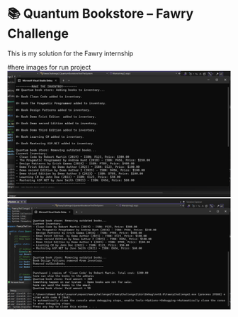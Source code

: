 # 📚 Quantum Bookstore – Fawry Challenge

This is my solution for the Fawry internship

#here images for run project
![Checkout Summary](https://github.com/a7medbelal/FawryChanllange_2/blob/d4664651300866d05989deb63cad32447e5a478a/FawryChallenge2/Images/Screenshot%202025-07-08%20224150.png)
![Checkout Summary](https://github.com/a7medbelal/FawryChanllange_2/blob/f5eaadbff28299ad858f3cbb6f5e16c34785e2cc/FawryChallenge2/Images/Screenshot%202025-07-08%20223556.png)

